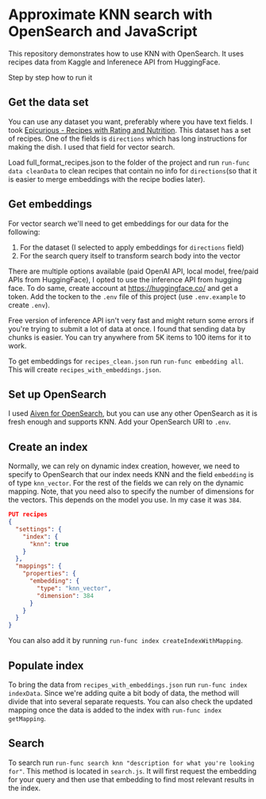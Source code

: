 # Approximate KNN search with OpenSearch and JavaScript

This repository demonstrates how to use KNN with OpenSearch. It uses recipes data from Kaggle and Inferenece API from HuggingFace. 


Step by step how to run it

## Get the data set
You can use any dataset you want, preferably where you have text fields. I took [Epicurious - Recipes with Rating and Nutrition](https://www.kaggle.com/hugodarwood/epirecipes?select=full_format_recipes.json). This dataset has a set of recipes. One of the fields is `directions` which has long instructions for making the dish. I used that field for vector search.

Load full_format_recipes.json to the folder of the project and run `run-func data cleanData` to clean recipes that contain no info for `directions`(so that it is easier to merge embeddings with the recipe bodies later).

## Get embeddings

For vector search we'll need to get embeddings for our data for the following:
1. For the dataset (I selected to apply embeddings for `directions` field)
2. For the search query itself to transform search body into the vector

There are multiple options available (paid OpenAI API, local model, free/paid APIs from HuggingFace), I opted to use the inference API from hugging face. To do same, create account at https://huggingface.co/ and get a token. Add the tocken to the `.env` file of this project (use `.env.example` to create `.env`).

Free version of inference API isn't very fast and might return some errors if you're trying to submit a lot of data at once. I found that sending data by chunks is easier. You can try anywhere from 5K items to 100 items for it to work.

To get embeddings for `recipes_clean.json` run `run-func embedding all`. This will create `recipes_with_embeddings.json`.

## Set up OpenSearch

I used [Aiven for OpenSearch](https://aiven.io/opensearch), but you can use any other OpenSearch as it is fresh enough and supports KNN.
Add your OpenSearch URI to `.env`.

## Create an index

Normally, we can rely on dynamic index creation, however, we need to specify to OpenSearch that our index needs KNN and the field `embedding` is of type `knn_vector`. For the rest of the fields we can rely on the dynamic mapping.
Note, that you need also to specify the number of dimensions for the vectors. This depends on the model you use. In my case it was `384`.

```json
PUT recipes
{
  "settings": {
    "index": {
      "knn": true
    }
  },
  "mappings": {
    "properties": {
      "embedding": {
        "type": "knn_vector",
        "dimension": 384
      }
    }
  }
}


```
You can also add it by running `run-func index createIndexWithMapping`.

## Populate index

To bring the data from `recipes_with_embeddings.json` run `run-func index indexData`. Since we're adding quite a bit body of data, the method will divide that into several separate requests. You can also check the updated mapping once the data is added to the index with `run-func index getMapping`.


## Search

To search run `run-func search knn "description for what you're looking for"`. This method is located in `search.js`. It will first request the embedding for your query and then use that embedding to find most relevant results in the index.






